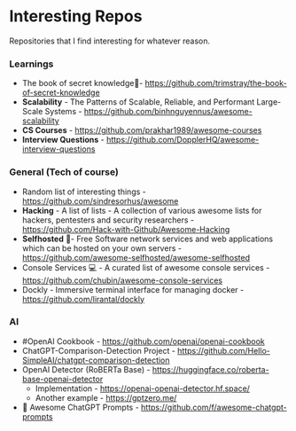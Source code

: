 # Interesting Repos
Repositories that I find interesting for whatever reason.

### Learnings
* The book of secret knowledge📔- https://github.com/trimstray/the-book-of-secret-knowledge
* **Scalability** - The Patterns of Scalable, Reliable, and Performant Large-Scale Systems - https://github.com/binhnguyennus/awesome-scalability
* **CS Courses** - https://github.com/prakhar1989/awesome-courses
* **Interview Questions** - https://github.com/DopplerHQ/awesome-interview-questions

### General (Tech of course)
* Random list of interesting things - https://github.com/sindresorhus/awesome
* **Hacking**  - A list of lists - A collection of various awesome lists for hackers, pentesters and security researchers - https://github.com/Hack-with-Github/Awesome-Hacking
* **Selfhosted** 💾-  Free Software network services and web applications which can be hosted on your own servers - https://github.com/awesome-selfhosted/awesome-selfhosted
* Console Services 💻 - A curated list of awesome console services -  https://github.com/chubin/awesome-console-services
* Dockly - Immersive terminal interface for managing docker - https://github.com/lirantal/dockly

### AI
* #OpenAI Cookbook - https://github.com/openai/openai-cookbook
* ChatGPT-Comparison-Detection Project - https://github.com/Hello-SimpleAI/chatgpt-comparison-detection
* OpenAI Detector (RoBERTa Base) - https://huggingface.co/roberta-base-openai-detector
  * Implementation - https://openai-openai-detector.hf.space/
  * Another example - https://gptzero.me/
 * 🧠 Awesome ChatGPT Prompts - https://github.com/f/awesome-chatgpt-prompts
